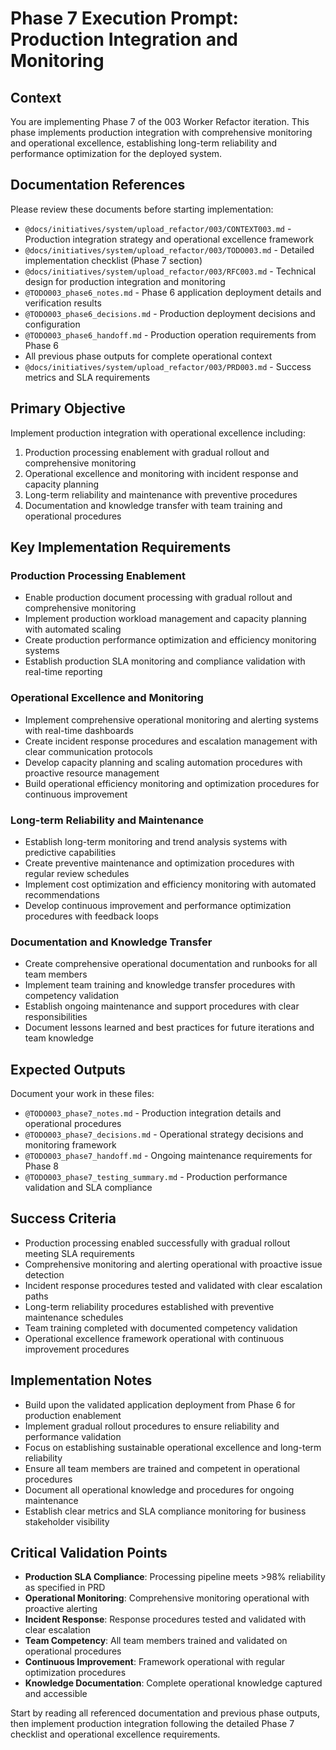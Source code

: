 # Phase 7 Execution Prompt: Production Integration and Monitoring

## Context
You are implementing Phase 7 of the 003 Worker Refactor iteration. This phase implements production integration with comprehensive monitoring and operational excellence, establishing long-term reliability and performance optimization for the deployed system.

## Documentation References
Please review these documents before starting implementation:
- `@docs/initiatives/system/upload_refactor/003/CONTEXT003.md` - Production integration strategy and operational excellence framework
- `@docs/initiatives/system/upload_refactor/003/TODO003.md` - Detailed implementation checklist (Phase 7 section)
- `@docs/initiatives/system/upload_refactor/003/RFC003.md` - Technical design for production integration and monitoring
- `@TODO003_phase6_notes.md` - Phase 6 application deployment details and verification results
- `@TODO003_phase6_decisions.md` - Production deployment decisions and configuration
- `@TODO003_phase6_handoff.md` - Production operation requirements from Phase 6
- All previous phase outputs for complete operational context
- `@docs/initiatives/system/upload_refactor/003/PRD003.md` - Success metrics and SLA requirements

## Primary Objective
Implement production integration with operational excellence including:
1. Production processing enablement with gradual rollout and comprehensive monitoring
2. Operational excellence and monitoring with incident response and capacity planning
3. Long-term reliability and maintenance with preventive procedures
4. Documentation and knowledge transfer with team training and operational procedures

## Key Implementation Requirements

### Production Processing Enablement
- Enable production document processing with gradual rollout and comprehensive monitoring
- Implement production workload management and capacity planning with automated scaling
- Create production performance optimization and efficiency monitoring systems
- Establish production SLA monitoring and compliance validation with real-time reporting

### Operational Excellence and Monitoring
- Implement comprehensive operational monitoring and alerting systems with real-time dashboards
- Create incident response procedures and escalation management with clear communication protocols
- Develop capacity planning and scaling automation procedures with proactive resource management
- Build operational efficiency monitoring and optimization procedures for continuous improvement

### Long-term Reliability and Maintenance
- Establish long-term monitoring and trend analysis systems with predictive capabilities
- Create preventive maintenance and optimization procedures with regular review schedules
- Implement cost optimization and efficiency monitoring with automated recommendations
- Develop continuous improvement and performance optimization procedures with feedback loops

### Documentation and Knowledge Transfer
- Create comprehensive operational documentation and runbooks for all team members
- Implement team training and knowledge transfer procedures with competency validation
- Establish ongoing maintenance and support procedures with clear responsibilities
- Document lessons learned and best practices for future iterations and team knowledge

## Expected Outputs
Document your work in these files:
- `@TODO003_phase7_notes.md` - Production integration details and operational procedures
- `@TODO003_phase7_decisions.md` - Operational strategy decisions and monitoring framework
- `@TODO003_phase7_handoff.md` - Ongoing maintenance requirements for Phase 8
- `@TODO003_phase7_testing_summary.md` - Production performance validation and SLA compliance

## Success Criteria
- Production processing enabled successfully with gradual rollout meeting SLA requirements
- Comprehensive monitoring and alerting operational with proactive issue detection
- Incident response procedures tested and validated with clear escalation paths
- Long-term reliability procedures established with preventive maintenance schedules
- Team training completed with documented competency validation
- Operational excellence framework operational with continuous improvement procedures

## Implementation Notes
- Build upon the validated application deployment from Phase 6 for production enablement
- Implement gradual rollout procedures to ensure reliability and performance validation
- Focus on establishing sustainable operational excellence and long-term reliability
- Ensure all team members are trained and competent in operational procedures
- Document all operational knowledge and procedures for ongoing maintenance
- Establish clear metrics and SLA compliance monitoring for business stakeholder visibility

## Critical Validation Points
- **Production SLA Compliance**: Processing pipeline meets >98% reliability as specified in PRD
- **Operational Monitoring**: Comprehensive monitoring operational with proactive alerting
- **Incident Response**: Response procedures tested and validated with clear escalation
- **Team Competency**: All team members trained and validated on operational procedures
- **Continuous Improvement**: Framework operational with regular optimization procedures
- **Knowledge Documentation**: Complete operational knowledge captured and accessible

Start by reading all referenced documentation and previous phase outputs, then implement production integration following the detailed Phase 7 checklist and operational excellence requirements.